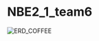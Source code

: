 # NBE2_1_team6


![ERD_COFFEE](https://github.com/user-attachments/assets/092c7414-0b3d-4807-b126-cdc150132566)

